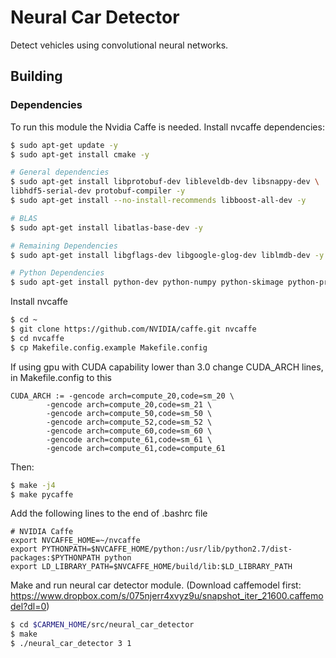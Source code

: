 # Neural Car Detector

Detect vehicles using convolutional neural networks.

## Building
### Dependencies
To run this module the Nvidia Caffe is needed.
Install nvcaffe dependencies:

``` bash
$ sudo apt-get update -y
$ sudo apt-get install cmake -y

# General dependencies
$ sudo apt-get install libprotobuf-dev libleveldb-dev libsnappy-dev \
libhdf5-serial-dev protobuf-compiler -y
$ sudo apt-get install --no-install-recommends libboost-all-dev -y

# BLAS
$ sudo apt-get install libatlas-base-dev -y

# Remaining Dependencies
$ sudo apt-get install libgflags-dev libgoogle-glog-dev liblmdb-dev -y

# Python Dependencies
$ sudo apt-get install python-dev python-numpy python-skimage python-protobuf -y
```
Install nvcaffe

``` bash
$ cd ~
$ git clone https://github.com/NVIDIA/caffe.git nvcaffe
$ cd nvcaffe
$ cp Makefile.config.example Makefile.config
```

If using gpu with CUDA capability lower than 3.0 change CUDA_ARCH lines, in Makefile.config to this

	CUDA_ARCH := -gencode arch=compute_20,code=sm_20 \
			-gencode arch=compute_20,code=sm_21 \
			-gencode arch=compute_50,code=sm_50 \
			-gencode arch=compute_52,code=sm_52 \
			-gencode arch=compute_60,code=sm_60 \
			-gencode arch=compute_61,code=sm_61 \
			-gencode arch=compute_61,code=compute_61

Then:

``` bash
$ make -j4
$ make pycaffe
```

Add the following lines to the end of .bashrc file

	# NVIDIA Caffe
	export NVCAFFE_HOME=~/nvcaffe 
	export PYTHONPATH=$NVCAFFE_HOME/python:/usr/lib/python2.7/dist-packages:$PYTHONPATH python
	export LD_LIBRARY_PATH=$NVCAFFE_HOME/build/lib:$LD_LIBRARY_PATH
	
Make and run neural car detector module. (Download caffemodel first: https://www.dropbox.com/s/075njerr4xvyz9u/snapshot_iter_21600.caffemodel?dl=0)

``` bash
$ cd $CARMEN_HOME/src/neural_car_detector
$ make
$ ./neural_car_detector 3 1
```